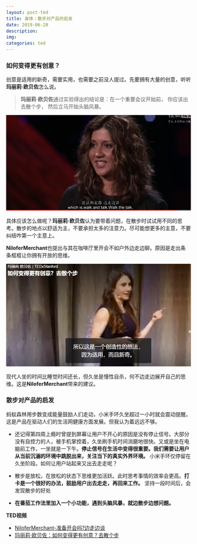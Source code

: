 ```yaml
---
layout: post-ted
title: 身体：散步对产品的启发
date: 2019-06-20
description:
img: 
categories: ted
---
```


### 如何变得更有创意？
创意是适用的新奇，需要实用，也需要之前没人提过。先要拥有大量的创意，听听**玛丽莉·欧贝佐**怎么说。
> **玛丽莉·欧贝佐**通过实验得出的结论是：在一个重要会议开始前， 你应该出去散个步， 然后立马开始头脑风暴。

![ted15_1](/assets/img/ted15_1.PNG)

具体应该怎么做呢？**玛丽莉·欧贝佐**认为要带着问题，在散步时试试用不同的思考。散步的地点以舒适为主，不要承担太多的注意力。尽可能想更多的主意，不要纠结咋第一个主意上。

**NiloferMerchant**也提出与其在咖啡厅里开会不如户外边走边聊。原因是走出条条框框让你拥有开放的思维。

![ted15_2](/assets/img/ted15_2.PNG)

现代人坐的时间比睡觉时间还长，但久坐是慢性自杀，何不边走边展开自己的思维。这是**NiloferMerchant**带来的建议。

### 散步对产品的启发
蚂蚁森林用步数变成能量鼓励人们走动，小米手环久坐超过一小时就会震动提醒。这是产品在驱动人们的生活网健康方面发展。但我认为着远远不够。
- 还记得第四周上瘾时曾提到屏幕让用户不开心的原因是没有停止信号。大部分没有自控力的人，被手机掌控着，久坐刷手机时间消磨地很快。又或是坐在电脑前工作，一坐就是一下午。**停止信号在生活中变得很重要。我们需要让用户从当前沉溺的环境中跳脱出来，关注当下的真实外界环境。** 小米手环仅停留在久坐阶段。如何让用户站起来又出去走走呢？
- 散步是放松，在放松的状态下思维更加活跃。此时思考事情的效率会更高。**打卡是一个很好的办法，鼓励用户出去走走，再回来工作。**
坚持一段时间后，会发现散步的好处

- **在番茄工作法里加入一个小功能，遇到头脑风暴，就边散步边想问题。**

**TED视频**
- [NiloferMerchant-准备开会吗?边走边谈](https://tv.sohu.com/v/dXMvMjI2NDkwMzAzLzcyNTQxNzIyLnNodG1s.html)
- [玛丽莉·欧贝佐：如何变得更有创意？去散个步](https://www.ted.com/talks/marily_oppezzo_want_to_be_more_creative_go_for_a_walk?&language=zh-cn)

